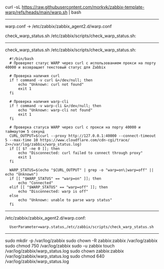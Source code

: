 curl -sL https://raw.githubusercontent.com/morkvk/zabbix-template-warp/refs/heads/main/warp.sh | bash

---------------------------------------------------------------

warp.conf -> /etc/zabbix/zabbix_agent2.d/warp.conf

check_warp_status.sh /etc/zabbix/scripts/check_warp_status.sh:

---------------------------------------------------------------

check_warp_status.sh /etc/zabbix/scripts/check_warp_status.sh:

      #!/bin/bash
      # Проверяет статус WARP через curl с использованием прокси на порту 40000 и возвращает текстовый статус для Zabbix
      
      # Проверка наличия curl
      if ! command -v curl &>/dev/null; then
          echo "Unknown: curl not found"
          exit 1
      fi
      
      # Проверка наличия warp-cli
      if ! command -v warp-cli &>/dev/null; then
          echo "Unknown: warp-cli not found"
          exit 1
      fi
      
      # Проверка статуса WARP через curl с прокси на порту 40000 и таймаутом 5 секунд
      CURL_OUTPUT=$(curl --proxy http://127.0.0.1:40000 --connect-timeout 5 --max-time 10 https://www.cloudflare.com/cdn-cgi/trace/ 2>>/var/log/zabbix/warp_status.log)
      if [[ $? -ne 0 ]]; then
          echo "Disconnected: curl failed to connect through proxy"
          exit 1
      fi
      
      WARP_STATUS=$(echo "$CURL_OUTPUT" | grep -o "warp=on\|warp=off" || echo "Unknown")
      if [[ "$WARP_STATUS" == "warp=on" ]]; then
          echo "Connected"
      elif [[ "$WARP_STATUS" == "warp=off" ]]; then
          echo "Disconnected: warp is off"
      else
          echo "Unknown: unable to parse warp status"
      fi

---------------------------------------------------------------

/etc/zabbix/zabbix_agent2.d/warp.conf:

      UserParameter=warp.status,/etc/zabbix/scripts/check_warp_status.sh


---------------------------------------------------------------


sudo mkdir -p /var/log/zabbix
sudo chown -R zabbix:zabbix /var/log/zabbix
sudo chmod 750 /var/log/zabbix
sudo -u zabbix touch /var/log/zabbix/warp_status.log
sudo chown zabbix:zabbix /var/log/zabbix/warp_status.log
sudo chmod 640 /var/log/zabbix/warp_status.log
